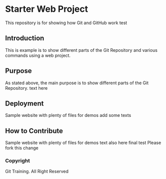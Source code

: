 # Starter Web Project
This repository is for showing how Git and GitHub work
test
## Introduction
This is example is to show different parts of the Git Repository and various commands using a web project.

## Purpose
As stated above, the main purpose is to show different parts of the Git Repository.
text here
## Deployment
Sample website with plenty of files for demos
add some texts
## How to Contribute
Sample website with plenty of files for demos
text also here
final test
Please fork this change

### Copyright
Git Training. All Right Reserved

